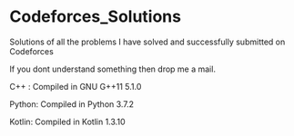# Codeforces_Solutions
Solutions of all the problems I have solved and successfully submitted on Codeforces

If you dont understand something then drop me a mail.

C++ : Compiled in GNU G++11 5.1.0

Python: Compiled in Python 3.7.2

Kotlin: Compiled in Kotlin 1.3.10
